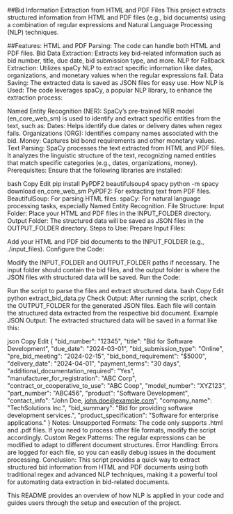 ##Bid Information Extraction from HTML and PDF Files
This project extracts structured information from HTML and PDF files (e.g., bid documents) using a combination of regular expressions and Natural Language Processing (NLP) techniques.

##Features:
HTML and PDF Parsing: The code can handle both HTML and PDF files.
Bid Data Extraction: Extracts key bid-related information such as bid number, title, due date, bid submission type, and more.
NLP for Fallback Extraction: Utilizes spaCy NLP to extract specific information like dates, organizations, and monetary values when the regular expressions fail.
Data Saving: The extracted data is saved as JSON files for easy use.
How NLP is Used:
The code leverages spaCy, a popular NLP library, to enhance the extraction process:

Named Entity Recognition (NER): SpaCy’s pre-trained NER model (en_core_web_sm) is used to identify and extract specific entities from the text, such as:
Dates: Helps identify due dates or delivery dates when regex fails.
Organizations (ORG): Identifies company names associated with the bid.
Money: Captures bid bond requirements and other monetary values.
Text Parsing: SpaCy processes the text extracted from HTML and PDF files. It analyzes the linguistic structure of the text, recognizing named entities that match specific categories (e.g., dates, organizations, money).
Prerequisites:
Ensure that the following libraries are installed:

bash
Copy
Edit
pip install PyPDF2 beautifulsoup4 spacy
python -m spacy download en_core_web_sm
PyPDF2: For extracting text from PDF files.
BeautifulSoup: For parsing HTML files.
spaCy: For natural language processing tasks, especially Named Entity Recognition.
File Structure:
Input Folder: Place your HTML and PDF files in the INPUT_FOLDER directory.
Output Folder: The structured data will be saved as JSON files in the OUTPUT_FOLDER directory.
Steps to Use:
Prepare Input Files:

Add your HTML and PDF bid documents to the INPUT_FOLDER (e.g., ./input_files).
Configure the Code:

Modify the INPUT_FOLDER and OUTPUT_FOLDER paths if necessary. The input folder should contain the bid files, and the output folder is where the JSON files with structured data will be saved.
Run the Code:

Run the script to parse the files and extract structured data.
bash
Copy
Edit
python extract_bid_data.py
Check Output:
After running the script, check the OUTPUT_FOLDER for the generated JSON files. Each file will contain the structured data extracted from the respective bid document.
Example JSON Output:
The extracted structured data will be saved in a format like this:

json
Copy
Edit
{
    "bid_number": "12345",
    "title": "Bid for Software Development",
    "due_date": "2024-03-01",
    "bid_submission_type": "Online",
    "pre_bid_meeting": "2024-02-15",
    "bid_bond_requirement": "$5000",
    "delivery_date": "2024-04-01",
    "payment_terms": "30 days",
    "additional_documentation_required": "Yes",
    "manufacturer_for_registration": "ABC Corp",
    "contract_or_cooperative_to_use": "ABC Coop",
    "model_number": "XYZ123",
    "part_number": "ABC456",
    "product": "Software Development",
    "contact_info": "John Doe, john.doe@example.com",
    "company_name": "TechSolutions Inc.",
    "bid_summary": "Bid for providing software development services.",
    "product_specification": "Software for enterprise applications."
}
Notes:
Unsupported Formats: The code only supports .html and .pdf files. If you need to process other file formats, modify the script accordingly.
Custom Regex Patterns: The regular expressions can be modified to adapt to different document structures.
Error Handling: Errors are logged for each file, so you can easily debug issues in the document processing.
Conclusion:
This script provides a quick way to extract structured bid information from HTML and PDF documents using both traditional regex and advanced NLP techniques, making it a powerful tool for automating data extraction in bid-related documents.

This README provides an overview of how NLP is applied in your code and guides users through the setup and execution of the project.








